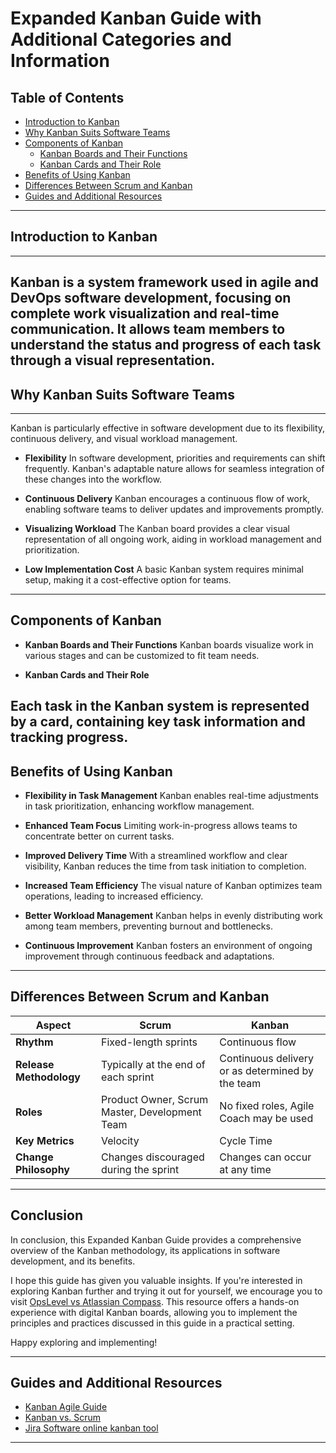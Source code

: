 # Expanded Kanban Guide with Additional Categories and Information

## Table of Contents
- [Introduction to Kanban](#introduction-to-kanban)
- [Why Kanban Suits Software Teams](#why-kanban-suits-software-teams)
- [Components of Kanban](#components-of-kanban)
    - [Kanban Boards and Their Functions](#kanban-boards-and-their-functions)
    - [Kanban Cards and Their Role](#kanban-cards-and-their-role)
- [Benefits of Using Kanban](#benefits-of-using-kanban)
- [Differences Between Scrum and Kanban](#differences-between-scrum-and-kanban)
- [Guides and Additional Resources](#guides-and-additional-resources)

---

## Introduction to Kanban
---
Kanban is a system framework used in agile and DevOps software development, focusing on complete work visualization and real-time communication. It allows team members to understand the status and progress of each task through a visual representation.
---
## Why Kanban Suits Software Teams
---
Kanban is particularly effective in software development due to its flexibility, continuous delivery, and visual workload management.

- **Flexibility**
In software development, priorities and requirements can shift frequently. Kanban's adaptable nature allows for seamless integration of these changes into the workflow.

- **Continuous Delivery**
Kanban encourages a continuous flow of work, enabling software teams to deliver updates and improvements promptly.

- **Visualizing Workload**
The Kanban board provides a clear visual representation of all ongoing work, aiding in workload management and prioritization.

- **Low Implementation Cost**
A basic Kanban system requires minimal setup, making it a cost-effective option for teams.
---
## Components of Kanban

- **Kanban Boards and Their Functions**
Kanban boards visualize work in various stages and can be customized to fit team needs.

- **Kanban Cards and Their Role**
   <!-- ![Kanban Cards](Kanban3.png) -->
Each task in the Kanban system is represented by a card, containing key task information and tracking progress.
---
## Benefits of Using Kanban

- **Flexibility in Task Management**
Kanban enables real-time adjustments in task prioritization, enhancing workflow management.

- **Enhanced Team Focus**
Limiting work-in-progress allows teams to concentrate better on current tasks.

- **Improved Delivery Time**
With a streamlined workflow and clear visibility, Kanban reduces the time from task initiation to completion.

- **Increased Team Efficiency**
The visual nature of Kanban optimizes team operations, leading to increased efficiency.

- **Better Workload Management**
Kanban helps in evenly distributing work among team members, preventing burnout and bottlenecks.

- **Continuous Improvement**
Kanban fosters an environment of ongoing improvement through continuous feedback and adaptations.
---
## Differences Between Scrum and Kanban

| Aspect                  | Scrum                                             | Kanban                                            |
|-------------------------|---------------------------------------------------|---------------------------------------------------|
| **Rhythm**              | Fixed-length sprints                              | Continuous flow                                   |
| **Release Methodology** | Typically at the end of each sprint               | Continuous delivery or as determined by the team  |
| **Roles**               | Product Owner, Scrum Master, Development Team     | No fixed roles, Agile Coach may be used           |
| **Key Metrics**         | Velocity                                          | Cycle Time                                        |
| **Change Philosophy**   | Changes discouraged during the sprint             | Changes can occur at any time                     |
---

## Conclusion


In conclusion, this Expanded Kanban Guide provides a comprehensive overview of the Kanban methodology, its applications in software development, and its benefits.

I hope this guide has given you valuable insights. If you're interested in exploring Kanban further and trying it out for yourself, we encourage you to visit [OpsLevel vs Atlassian Compass](https://www.opslevel.com/try/opslevel-vs-atlassian-compass?utm_term=atlassian%20software&utm_campaign=G_Search_USA_Comp&utm_source=adwords&utm_medium=ppc&hsa_acc=9194444884&hsa_cam=18658114997&hsa_grp=155384923918&hsa_ad=676928727732&hsa_src=g&hsa_tgt=kwd-305247258217&hsa_kw=atlassian%20software&hsa_mt=p&hsa_net=adwords&hsa_ver=3&gad_source=1&gclid=CjwKCAiAvJarBhA1EiwAGgZl0FRiCisPyQkLV39ABYR2y9hNTkkYTAwij9t6KKZm0NQtwMTBOoIEqRoC5pwQAvD_BwE). This resource offers a hands-on experience with digital Kanban boards, allowing you to implement the principles and practices discussed in this guide in a practical setting.

Happy exploring and implementing!

---

## Guides and Additional Resources
- [Kanban Agile Guide](https://asana.com/resources/what-is-kanban)
- [Kanban vs. Scrum](https://www.coursera.org/articles/kanban-vs-scrum)
- [Jira Software online kanban tool](https://www.opslevel.com/try/opslevel-vs-atlassian-compass?utm_term=atlassian%20software&utm_campaign=G_Search_USA_Comp&utm_source=adwords&utm_medium=ppc&hsa_acc=9194444884&hsa_cam=18658114997&hsa_grp=155384923918&hsa_ad=676928727732&hsa_src=g&hsa_tgt=kwd-305247258217&hsa_kw=atlassian%20software&hsa_mt=p&hsa_net=adwords&hsa_ver=3&gad_source=1&gclid=CjwKCAiAvJarBhA1EiwAGgZl0FRiCisPyQkLV39ABYR2y9hNTkkYTAwij9t6KKZm0NQtwMTBOoIEqRoC5pwQAvD_BwE)


---

